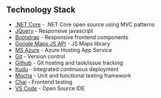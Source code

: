 ## Technology Stack
* [.NET Core](https://www.microsoft.com/net/) - .NET Core open source using MVC patterns
* [JQuery](https://jquery.com/) - Responsive javascript
* [Bootstrap](http://getbootstrap.com/) - Responsive frontend components
* [Google Maps JS API](https://developers.google.com/maps/documentation/javascript/) - JS Maps library
* [MS Azure](https://www.azure.com/) - Azure Hosting App Service
* [Git](https://git-scm.com/) - Version control
* [Github](https://github.com/) - Git hosting and task/issue tracking
* [Kudu](https://github.com/projectkudu/kudu/wiki) - Integrated continuous deployment
* [Mocha](http://pytest.org/latest/) - Unit and functional testing framework
* [Chai](http://docs.pylonsproject.org/projects/webtest/en/latest/) - Frontend testing 
* [VS Code](https://c9.io/) - Open Source IDE
